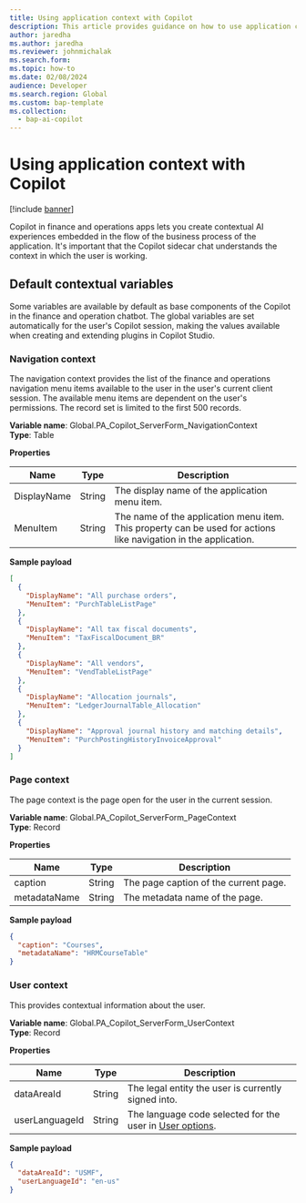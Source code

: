 ```yaml
---
title: Using application context with Copilot
description: This article provides guidance on how to use application context with Copilot.
author: jaredha
ms.author: jaredha
ms.reviewer: johnmichalak
ms.search.form:
ms.topic: how-to
ms.date: 02/08/2024
audience: Developer
ms.search.region: Global
ms.custom: bap-template
ms.collection:
  - bap-ai-copilot
---
```


# Using application context with Copilot

[!include [banner](../includes/banner.md)]

Copilot in finance and operations apps lets you create contextual AI experiences embedded in the flow of the business process of the application. It's important that the Copilot sidecar chat understands the context in which the user is working.

## Default contextual variables
Some variables are available by default as base components of the Copilot in the finance and operation chatbot. The global variables are set automatically for the user's Copilot session, making the values available when creating and extending plugins in Copilot Studio.

### Navigation context
The navigation context provides the list of the finance and operations navigation menu items available to the user in the user's current client session. The available menu items are dependent on the user's permissions. The record set is limited to the first 500 records.

**Variable name**: Global.PA_Copilot_ServerForm_NavigationContext<br>
**Type**: Table

**Properties**

| Name | Type | Description| 
| --- | --- | --- |
| DisplayName | String | The display name of the application menu item. |
| MenuItem | String | The name of the application menu item. This property can be used for actions like navigation in the application. |

**Sample payload**

```json
[
  {
    "DisplayName": "All purchase orders",
    "MenuItem": "PurchTableListPage"
  },
  {
    "DisplayName": "All tax fiscal documents",
    "MenuItem": "TaxFiscalDocument_BR"
  },
  {
    "DisplayName": "All vendors",
    "MenuItem": "VendTableListPage"
  },
  {
    "DisplayName": "Allocation journals",
    "MenuItem": "LedgerJournalTable_Allocation"
  },
  {
    "DisplayName": "Approval journal history and matching details",
    "MenuItem": "PurchPostingHistoryInvoiceApproval"
  }
]
```

### Page context
The page context is the page open for the user in the current session.

**Variable name**: Global.PA_Copilot_ServerForm_PageContext<br>
**Type**: Record

**Properties**

| Name | Type | Description| 
| --- | --- | --- |
| caption | String | The page caption of the current page. |
| metadataName | String | The metadata name of the page. |

**Sample payload**
```json
{
  "caption": "Courses",
  "metadataName": "HRMCourseTable"
}
```

### User context
This provides contextual information about the user.

**Variable name**: Global.PA_Copilot_ServerForm_UserContext<br>
**Type**: Record

**Properties**

| Name | Type | Description| 
| --- | --- | --- |
| dataAreaId | String | The legal entity the user is currently signed into.  |
| userLanguageId | String | The language code selected for the user in [User options](../get-started/personalize-user-experience.md#system-wide-options-for-the-current-user).  |

**Sample payload**
```json
{
  "dataAreaId": "USMF",
  "userLanguageId": "en-us"
}
```
